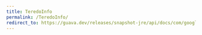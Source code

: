 ```yaml
---
title: TeredoInfo
permalink: /TeredoInfo/
redirect_to: https://guava.dev/releases/snapshot-jre/api/docs/com/google/common/net/InetAddresses.TeredoInfo.html
---
```

